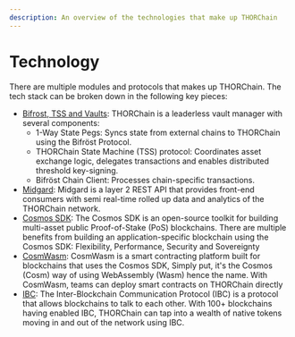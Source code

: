```yaml
---
description: An overview of the technologies that make up THORChain
---
```


# Technology

There are multiple modules and protocols that makes up THORChain. The tech stack can be broken down in the following key pieces:&#x20;

* [Bifrost, TSS and Vaults](bifrost-tss-and-vaults.md): THORChain is a leaderless vault manager with several components:
  * 1-Way State Pegs: Syncs state from external chains to THORChain using the Bifröst Protocol.
  * THORChain State Machine (TSS) protocol: Coordinates asset exchange logic, delegates transactions and enables distributed threshold key-signing.
  * Bifröst Chain Client: Processes chain-specific transactions.
* [Midgard](midgard.md): Midgard is a layer 2 REST API that provides front-end consumers with semi real-time rolled up data and analytics of the THORChain network.
* [Cosmos SDK](cosmos-sdk.md): The Cosmos SDK is an open-source toolkit for building multi-asset public Proof-of-Stake (PoS) blockchains. There are multiple benefits from building an application-specific blockchain using the Cosmos SDK: Flexibility, Performance, Security and Sovereignty
* [CosmWasm](cosmwasm.md): CosmWasm is a smart contracting platform built for blockchains that uses the Cosmos SDK, Simply put, it's the Cosmos (Cosm) way of using WebAssembly (Wasm) hence the name. With CosmWasm, teams can deploy smart contracts on THORChain directly
* [IBC](ibc.md): The Inter-Blockchain Communication Protocol (IBC) is a protocol that allows blockchains to talk to each other. With 100+ blockchains having enabled IBC, THORChain can tap into a wealth of native tokens moving in and out of the network using IBC.&#x20;


